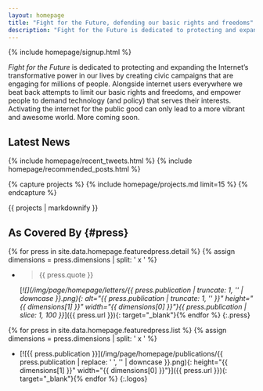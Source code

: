 ```yaml
---
layout: homepage
title: "Fight for the Future, defending our basic rights and freedoms"
description: "Fight for the Future is dedicated to protecting and expanding the Internet's transformative power in our lives by creating civic campaigns that are engaging for millions of people."
---
```


<section class="below-the-fold" markdown="1">
{% include homepage/signup.html %}

*Fight for the Future* is dedicated to protecting and expanding the Internet’s transformative power in our lives by creating civic campaigns that are engaging for millions of people. Alongside internet users everywhere we beat back attempts to limit our basic rights and freedoms, and empower people to demand technology (and policy) that serves their interests. Activating the internet for the public good can only lead to a more vibrant and awesome world. More coming soon.

## Latest News

{% include homepage/recent_tweets.html %}
{% include homepage/recommended_posts.html %}

</section>
<section class="feature-content" markdown="1">

{% capture projects %}
{% include homepage/projects.md limit=15 %}
{% endcapture %}

{{ projects | markdownify }}

## As Covered By                                                        {#press}

{% for press in site.data.homepage.featuredpress.detail %}
{% assign dimensions = press.dimensions | split: ' x ' %}
  * > {{ press.quote }}

    [_![](/img/page/homepage/letters/{{ press.publication | truncate: 1, '' | downcase }}.png){: alt="{{ press.publication | truncate: 1, '' }}" height="{{ dimensions[1] }}" width="{{ dimensions[0] }}"}{{ press.publication | slice: 1, 100 }}_]({{ press.url }}){: target="_blank"}{% endfor %}
{:.press}

{% for press in site.data.homepage.featuredpress.list %}
{% assign dimensions = press.dimensions | split: ' x ' %}
  * [![{{ press.publication }}](/img/page/homepage/publications/{{ press.publication | replace: ' ', '' | downcase }}.png){: height="{{ dimensions[1] }}" width="{{ dimensions[0] }}"}]({{ press.url }}){: target="_blank"}{% endfor %}
{:.logos}

</section>
